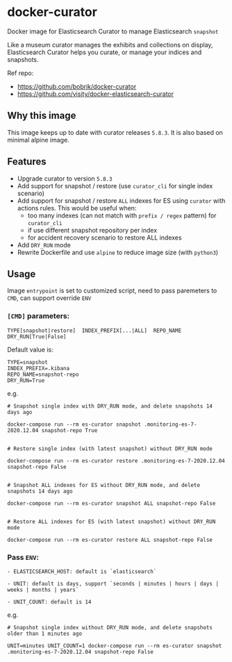 # docker-curator
Docker image for Elasticsearch Curator to manage Elasticsearch `snapshot`

Like a museum curator manages the exhibits and collections on display, Elasticsearch Curator helps you curate, or manage your indices and snapshots.

Ref repo:
- https://github.com/bobrik/docker-curator
- https://github.com/visity/docker-elasticsearch-curator

## Why this image
This image keeps up to date with curator releases `5.8.3`. It is also based on minimal alpine image.

## Features
- Upgrade curator to version `5.8.3`
- Add support for snapshot / restore (use `curator_cli` for single index scenario)
- Add support for snapshot / restore `ALL` indexes for ES using `curator` with actions rules. This would be useful when:
    - too many indexes (can not match with `prefix / regex` pattern) for `curator_cli`
    - if use different snapshot repository per index
    - for accident recovery scenario to restore ALL indexes
- Add `DRY_RUN` mode
- Rewrite Dockerfile and use `alpine` to reduce image size (with `python3`)

## Usage
Image `entrypoint` is set to customized script, need to pass paremeters to `CMD`, can support override `ENV`

### `[CMD]` parameters:

`TYPE[snapshot|restore]  INDEX_PREFIX[...|ALL]  REPO_NAME  DRY_RUN[True|False]`

Default value is:
```
TYPE=snapshot
INDEX_PREFIX=.kibana
REPO_NAME=snapshot-repo
DRY_RUN=True
```

e.g.
```
# Snapshot single index with DRY_RUN mode, and delete snapshots 14 days ago

docker-compose run --rm es-curator snapshot .monitoring-es-7-2020.12.04 snapshot-repo True


# Restore single index (with latest snapshot) without DRY_RUN mode

docker-compose run --rm es-curator restore .monitoring-es-7-2020.12.04 snapshot-repo False


# Snapshot ALL indexes for ES without DRY_RUN mode, and delete snapshots 14 days ago

docker-compose run --rm es-curator snapshot ALL snapshot-repo False


# Restore ALL indexes for ES (with latest snapshot) without DRY_RUN mode

docker-compose run --rm es-curator restore ALL snapshot-repo False
```

### Pass `ENV`:

```
- ELASTICSEARCH_HOST: default is `elasticsearch`

- UNIT: default is days, support `seconds | minutes | hours | days | weeks | months | years`

- UNIT_COUNT: default is 14
```

e.g.
```
# Snapshot single index without DRY_RUN mode, and delete snapshots older than 1 minutes ago

UNIT=minutes UNIT_COUNT=1 docker-compose run --rm es-curator snapshot .monitoring-es-7-2020.12.04 snapshot-repo False
```